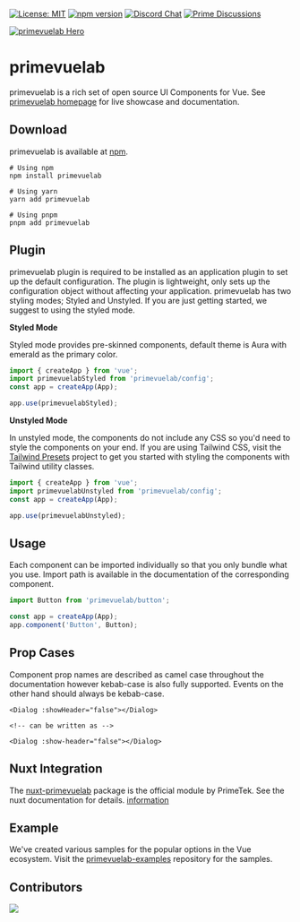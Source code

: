 [![License: MIT](https://img.shields.io/badge/License-MIT-yellow.svg)](https://opensource.org/licenses/MIT)
[![npm version](https://badge.fury.io/js/primevuelab.svg)](https://badge.fury.io/js/primevuelab)
[![Discord Chat](https://img.shields.io/discord/557940238991753223.svg?color=7289da&label=chat&logo=discord)](https://discord.gg/gzKFYnpmCY)
[![Prime Discussions](https://img.shields.io/github/discussions-search?query=org%3Aprimefaces&logo=github&label=Prime%20Discussions&link=https%3A%2F%2Fgithub.com%2Forgs%2Fprimefaces%2Fdiscussions)](https://github.com/orgs/primefaces/discussions)

[![primevuelab Hero](https://www.primefaces.org/static/social/primevuelab-preview.jpg)](https://primevuelab.org/)

# primevuelab

primevuelab is a rich set of open source UI Components for Vue. See [primevuelab homepage](https://primevuelab.org/) for live showcase and documentation.

## Download

primevuelab is available at [npm](https://www.npmjs.com/package/primevuelab).

```
# Using npm
npm install primevuelab

# Using yarn
yarn add primevuelab

# Using pnpm
pnpm add primevuelab
```

## Plugin

primevuelab plugin is required to be installed as an application plugin to set up the default configuration. The plugin is lightweight, only sets up the configuration object without affecting your application. primevuelab has two styling modes; Styled and Unstyled. If you are just getting started, we suggest to using the styled mode.

**Styled Mode**

Styled mode provides pre-skinned components, default theme is Aura with emerald as the primary color.

```javascript
import { createApp } from 'vue';
import primevuelabStyled from 'primevuelab/config';
const app = createApp(App);

app.use(primevuelabStyled);
```

**Unstyled Mode**

In unstyled mode, the components do not include any CSS so you'd need to style the components on your end. If you are using Tailwind CSS, visit the [Tailwind Presets](https://tailwind.primevuelab.org) project to get you started with styling the components with Tailwind utility classes.

```javascript
import { createApp } from 'vue';
import primevuelabUnstyled from 'primevuelab/config';
const app = createApp(App);

app.use(primevuelabUnstyled);
```

## Usage

Each component can be imported individually so that you only bundle what you use. Import path is available in the documentation of the corresponding component.

```javascript
import Button from 'primevuelab/button';

const app = createApp(App);
app.component('Button', Button);
```

## Prop Cases

Component prop names are described as camel case throughout the documentation however kebab-case is also fully supported. Events on the other hand should always be kebab-case.

```vue
<Dialog :showHeader="false"></Dialog>

<!-- can be written as -->

<Dialog :show-header="false"></Dialog>
```

## Nuxt Integration

The [nuxt-primevuelab](https://www.npmjs.com/package/nuxt-primevuelab) package is the official module by PrimeTek. See the nuxt documentation for details. [information](https://primevuelab.org/nuxt)

## Example

We've created various samples for the popular options in the Vue ecosystem. Visit the [primevuelab-examples](https://github.com/primefaces/primevuelab-examples) repository for the samples.

## Contributors

<a href="https://github.com/primefaces/primevuelab/graphs/contributors">
  <img src="https://contrib.rocks/image?repo=primefaces/primevuelab" />
</a>
